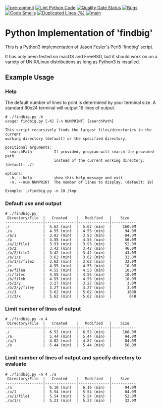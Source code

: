 [![pre-commit](https://img.shields.io/badge/pre--commit-enabled-brightgreen?logo=pre-commit)](https://github.com/pre-commit/pre-commit)
[![Lint Python Code](https://github.com/cdf-eagles/py-findbig/actions/workflows/pylint.yaml/badge.svg)](https://github.com/cdf-eagles/py-findbig/actions/workflows/pylint.yaml)
[![Quality Gate Status](https://sonarcloud.io/api/project_badges/measure?project=cdf-eagles_py-findbig&metric=alert_status)](https://sonarcloud.io/summary/new_code?id=cdf-eagles_py-findbig)
[![Bugs](https://sonarcloud.io/api/project_badges/measure?project=cdf-eagles_py-findbig&metric=bugs)](https://sonarcloud.io/summary/new_code?id=cdf-eagles_py-findbig)
[![Code Smells](https://sonarcloud.io/api/project_badges/measure?project=cdf-eagles_py-findbig&metric=code_smells)](https://sonarcloud.io/summary/new_code?id=cdf-eagles_py-findbig)
[![Duplicated Lines (%)](https://sonarcloud.io/api/project_badges/measure?project=cdf-eagles_py-findbig&metric=duplicated_lines_density)](https://sonarcloud.io/summary/new_code?id=cdf-eagles_py-findbig)
[![main](https://img.shields.io/badge/main-stable-green.svg?maxAge=2592000)]('')

# Python Implementation of 'findbig'

This is a Python3 implementation of [Jason Fesler's](https://github.com/jfesler) Perl5 'findbig' script.

It has only been tested on macOS and FreeBSD, but it should work on on a variety of UNIX/Linux distributions as long as Python3 is installed.

## Example Usage

### Help
The default number of lines to print is determined by your terminal size. A standard 80x24 terminal will output 19 lines of output.

```
# ./findbig.py -h
usage: findbig.py [-h] [-n NUMPRINT] [searchPath]

This script recursively finds the largest files/directories in the current
working directory (default) or the specified directory.

positional arguments:
  searchPath          If provided, program will search the provided path
                      instead of the current working directory. (default: ./)

options:
  -h, --help          show this help message and exit
  -n, --num NUMPRINT  The number of lines to display. (default: 19)

Example: ./findbig.py -n 10 /tmp
```

### Default use and output
```
# ./findbig.py
 Directory/File  |   Created    |   Modified   |    Size
-----------------|--------------|--------------|-----------
./               |  5.62 (min)  |  5.62 (min)  |     160.0M
./a              |  4.55 (min)  |  4.55 (min)  |      94.0M
./a/1            |  3.93 (min)  |  3.93 (min)  |      84.0M
./b              |  4.55 (min)  |  4.55 (min)  |      56.0M
./a/1/file1      |  3.93 (min)  |  3.93 (min)  |      52.0M
./b/2            |  3.42 (min)  |  3.42 (min)  |      46.0M
./b/2/file2      |  3.42 (min)  |  3.42 (min)  |      43.0M
./a/1/z          |  3.62 (min)  |  3.62 (min)  |      32.0M
./a/1/z/filez    |  3.62 (min)  |  3.62 (min)  |      32.0M
./c              |  4.55 (min)  |  4.55 (min)  |      10.0M
./a/filea        |  4.55 (min)  |  4.55 (min)  |      10.0M
./c/filec        |  4.55 (min)  |  4.55 (min)  |      10.0M
./b/fileb        |  4.55 (min)  |  4.55 (min)  |      10.0M
./b/2/y          |  3.27 (min)  |  3.27 (min)  |       3.0M
./b/2/y/filey    |  3.27 (min)  |  3.27 (min)  |       3.0M
./c/3            |  5.62 (min)  |  5.62 (min)  |       160B
./c/3/x          |  5.62 (min)  |  5.62 (min)  |        64B
```

### Limit number of lines of output
```
# ./findbig.py -n 4
 Directory/File  |   Created    |   Modified   |    Size
-----------------|--------------|--------------|-----------
./               |  6.52 (min)  |  6.52 (min)  |     160.0M
./a              |  5.44 (min)  |  5.44 (min)  |      94.0M
./a/1            |  4.82 (min)  |  4.82 (min)  |      84.0M
./b              |  5.44 (min)  |  5.44 (min)  |      56.0M
```

### Limit number of lines of output and specify directory to evaluate
```
# ./findbig.py -n 4 ./a
 Directory/File  |   Created    |   Modified   |    Size
-----------------|--------------|--------------|-----------
./a              |  6.16 (min)  |  6.16 (min)  |      94.0M
./a/1            |  5.54 (min)  |  5.54 (min)  |      84.0M
./a/1/file1      |  5.54 (min)  |  5.54 (min)  |      52.0M
./a/1/z          |  5.23 (min)  |  5.23 (min)  |      32.0M
```
